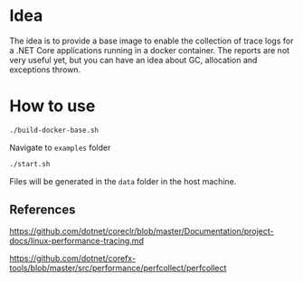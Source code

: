 # Idea
The idea is to provide a base image to enable the collection of trace logs for a .NET Core applications running in a docker container. The reports are not very useful yet, but you can have an idea about GC, allocation and exceptions thrown.

# How to use
```bash
./build-docker-base.sh
```

Navigate to `examples` folder

```bash 
./start.sh
```

Files will be generated in the `data` folder in the host machine.

## References
https://github.com/dotnet/coreclr/blob/master/Documentation/project-docs/linux-performance-tracing.md

https://github.com/dotnet/corefx-tools/blob/master/src/performance/perfcollect/perfcollect
